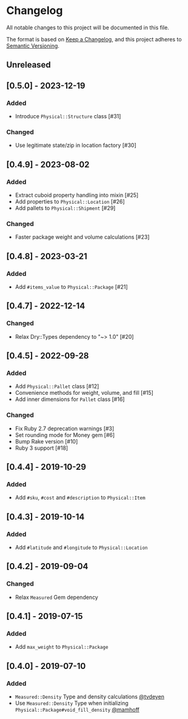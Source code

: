 # Changelog
All notable changes to this project will be documented in this file.

The format is based on [Keep a Changelog](https://keepachangelog.com/en/1.0.0/),
and this project adheres to [Semantic Versioning](https://semver.org/spec/v2.0.0.html).

## Unreleased

## [0.5.0] - 2023-12-19

### Added
- Introduce `Physical::Structure` class [#31]

### Changed
- Use legitimate state/zip in location factory [#30]

## [0.4.9] - 2023-08-02

### Added
- Extract cuboid property handling into mixin [#25]
- Add properties to `Physical::Location` [#26]
- Add pallets to `Physical::Shipment` [#29]

### Changed
- Faster package weight and volume calculations [#23]

## [0.4.8] - 2023-03-21

### Added
- Add `#items_value` to `Physical::Package` [#21]

## [0.4.7] - 2022-12-14

### Changed
- Relax Dry::Types dependency to "~> 1.0" [#20]

## [0.4.5] - 2022-09-28

### Added
- Add `Physical::Pallet` class [#12]
- Convenience methods for weight, volume, and fill [#15]
- Add inner dimensions for `Pallet` class [#16]

### Changed
- Fix Ruby 2.7 deprecation warnings [#3]
- Set rounding mode for Money gem [#6]
- Bump Rake version [#10]
- Ruby 3 support [#18]

## [0.4.4] - 2019-10-29

### Added
- Add `#sku`, `#cost` and `#description` to `Physical::Item`

## [0.4.3] - 2019-10-14

### Added
- Add `#latitude` and `#longitude` to `Physical::Location`

## [0.4.2] - 2019-09-04

### Changed
- Relax `Measured` Gem dependency

## [0.4.1] - 2019-07-15

### Added
- Add `max_weight` to `Physical::Package`

## [0.4.0] - 2019-07-10

### Added
- `Measured::Density` Type and density calculations [@tvdeyen](https://github.com/mamhoff/physical/pull/19)
- Use `Measured::Density` Type when initializing `Physical::Package#void_fill_density` [@mamhoff](https://github.com/mamhoff/physical/pull/22)
